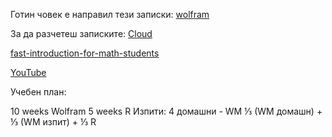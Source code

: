 Готин човек е направил тези записки: 
[wolfram](https://github.com/socratica/wolfram/tree/06aa3ecc0a829e17ba60650ff6dc168aaee5c584/lessons)

За да разчетеш записките: [Cloud](https://www.wolframcloud.com/)

[fast-introduction-for-math-students](https://www.wolfram.com/language/fast-introduction-for-math-students/en///)

[YouTube](https://www.youtube.com/watch?v=el_dbLPcXsI&list=PLi01XoE8jYohv6KlFfGXTZwjjZtg88VMz&index=6)

Учебен план:

10 weeks Wolfram
5 weeks R
Изпити: 
    4 домашни  -  WM
    ⅓ (WM домашн) + ⅓  (WM изпит) + ⅓ R


    
